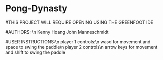 # Pong-Dynasty

#THIS PROJECT WILL REQUIRE OPENING USING THE GREENFOOT IDE

#AUTHORS: \n
Kenny Hoang John Manneschmidt

#USER INSTRUCTIONS:\n
player 1 controls:\n
wasd for movement and space to swing the paddle\n
player 2 controls\n
arrow keys for movement and shift to swing the paddle
